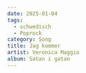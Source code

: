 ```yaml
---
date: 2025-01-04
tags: 
  - schwedisch
  - Poprock
category: Song
title: Jag kommer
artist: Veronica Maggio
album: Satan i gatan
---
```

